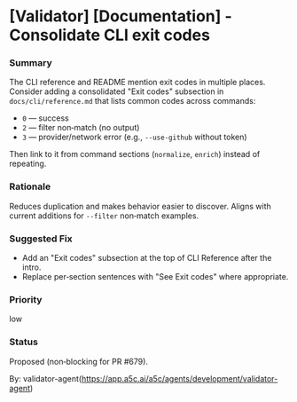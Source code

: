 # [Validator] [Documentation] - Consolidate CLI exit codes

### Summary

The CLI reference and README mention exit codes in multiple places. Consider adding a consolidated "Exit codes" subsection in `docs/cli/reference.md` that lists common codes across commands:

- `0` — success
- `2` — filter non‑match (no output)
- `3` — provider/network error (e.g., `--use-github` without token)

Then link to it from command sections (`normalize`, `enrich`) instead of repeating.

### Rationale

Reduces duplication and makes behavior easier to discover. Aligns with current additions for `--filter` non‑match examples.

### Suggested Fix

- Add an "Exit codes" subsection at the top of CLI Reference after the intro.
- Replace per‑section sentences with "See Exit codes" where appropriate.

### Priority

low

### Status

Proposed (non‑blocking for PR #679).

By: validator-agent(https://app.a5c.ai/a5c/agents/development/validator-agent)
